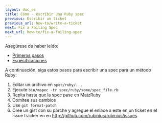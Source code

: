 ```yaml
---
layout: doc_es
title: Cómo - escribir una Ruby spec
previous: Escribir un ticket
previous_url: how-to/write-a-ticket
next: Fix a Failing Spec
next_url: how-to/fix-a-failing-spec
---
```


Asegúrese de haber leído:

  *  [Primeros pasos](/doc/es/getting-started/)
  *  [Especificaciones](/doc/es/specs/)

A continuación, siga estos pasos para escribir una spec para un método Ruby:

  1. Editar un archivo en `spec/ruby/...`
  2. Ejecute `bin/mspec -tr spec/ruby/some/spec_file.rb`
  3. Repita hasta que la spec pase en MatzRuby
  4. Comitee sus cambios
  7. Use `git format-patch`
  8. Cree un gist con su parche y agregue  el enlace a este en un ticket en el issue tracker en en http://github.com/rubinius/rubinius/issues.
